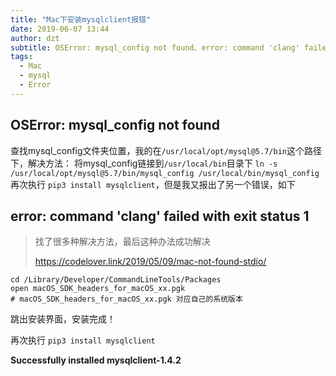 ```yaml
---
title: "Mac下安装mysqlclient报错"
date: 2019-06-07 13:44
author: dzt
subtitle: OSError: mysql_config not found、error: command 'clang' failed with exit status 1
tags:
  - Mac
  - mysql
  - Error
---
```




## OSError: mysql_config not found

查找mysql_config文件夹位置，我的在`/usr/local/opt/mysql@5.7/bin`这个路径下，解决方法：
 将mysql_config链接到`/usr/local/bin`目录下
 `ln -s /usr/local/opt/mysql@5.7/bin/mysql_config /usr/local/bin/mysql_config`
 再次执行 `pip3 install mysqlclient`，但是我又报出了另一个错误，如下



## error: command 'clang' failed with exit status 1

> 找了很多种解决方法，最后这种办法成功解决
>
> https://codelover.link/2019/05/09/mac-not-found-stdio/

```shell
cd /Library/Developer/CommandLineTools/Packages
open macOS_SDK_headers_for_macOS_xx.pgk
# macOS_SDK_headers_for_macOS_xx.pgk 对应自己的系统版本
```

跳出安装界面，安装完成！

再次执行 `pip3 install mysqlclient`

**Successfully installed mysqlclient-1.4.2**